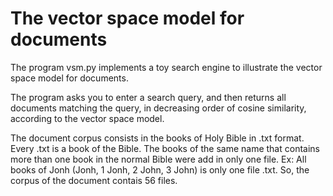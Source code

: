 The vector space model for documents
====================================

The program vsm.py implements a toy search engine to illustrate the
vector space model for documents.

The program asks you to enter a search query, and then returns all
documents matching the query, in decreasing order of cosine
similarity, according to the vector space model.

The document corpus consists in the books of Holy Bible in .txt format.
Every .txt is a book of the Bible.
The books of the same name that contains more than one book in the normal Bible were add in only one file.
Ex: All books of Jonh (Jonh, 1 Jonh, 2 John, 3 John) is only one file .txt.
So, the corpus of the document contais 56 files.
